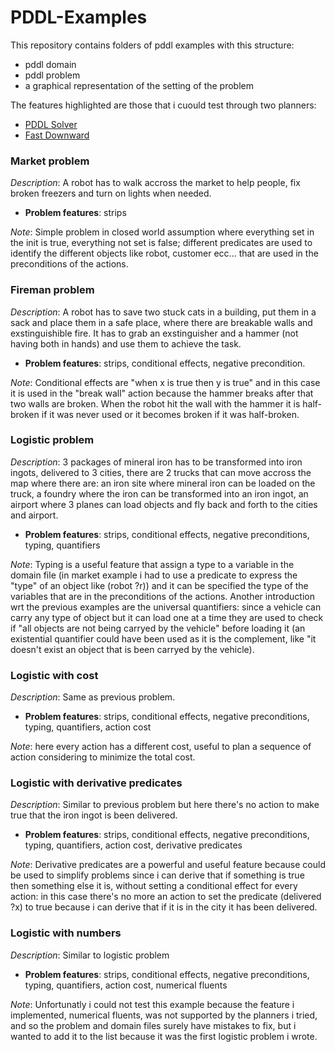# PDDL-Examples

This repository contains folders of pddl examples with this structure:
- pddl domain
- pddl problem
- a graphical representation of the setting of the problem

The features highlighted are those that i cuould test through two planners:
- [PDDL Solver](http://solver.planning.domains/)
- [Fast Downward](http://www.fast-downward.org/)  

  
### Market problem  
_Description_: A robot has to walk accross the market to help people, fix broken freezers and turn on lights when needed.

  - **Problem features**: strips

_Note_: Simple problem in closed world assumption where everything set in the init is true, everything not set is false; different predicates are used to identify the different objects like robot, customer ecc...
	that are used in the preconditions of the actions.  

  
### Fireman problem
_Description_: A robot has to save two stuck cats in a building, put them in a sack and place them in a safe place, where there are breakable walls and exstinguishible fire.
	It has to grab an exstinguisher and a hammer (not having both in hands) and use them to achieve the task.

  - **Problem features**: strips, conditional effects, negative precondition.

_Note_: Conditional effects are "when x is true then y is true" and in this case it is used in the "break wall" action because the hammer breaks after that
	two walls are broken. When the robot hit the wall with the hammer it is half-broken if it was never used or it becomes broken if it was half-broken.  

  
### Logistic problem
_Description_: 3 packages of mineral iron has to be transformed into iron ingots, delivered to 3 cities, there are 2 trucks that can move accross the map where there are:
	an iron site where mineral iron can be loaded on the truck, a foundry where the iron can be transformed into an iron ingot,
	an airport where 3 planes can load objects and fly back and forth to the cities and airport.
  
  - **Problem features**: strips, conditional effects, negative preconditions, typing, quantifiers

_Note_: Typing is a useful feature that assign a type to a variable in the domain file (in market example i had to use a predicate to express the "type" of an object like (robot ?r))
	and it can be specified the type of the variables that are in the preconditions of the actions. Another introduction wrt the previous examples 
	are the universal quantifiers: since a vehicle can carry any type of object but it can load one at a time they are used to check if "all objects are not being carryed by the vehicle"
	before loading it (an existential quantifier could have been used as it is the complement, like "it doesn't exist an object that is been carryed by the vehicle).  

  
### Logistic with cost
_Description_: Same as previous problem.

  - **Problem features**: strips, conditional effects, negative preconditions, typing, quantifiers, action cost

_Note_: here every action has a different cost, useful to plan a sequence of action considering to minimize the total cost.  

  
### Logistic with derivative predicates
_Description_: Similar to previous problem but here there's no action to make true that the iron ingot is been delivered.

  - **Problem features**: strips, conditional effects, negative preconditions, typing, quantifiers, action cost, derivative predicates

_Note_: Derivative predicates are a powerful and useful feature because could be used to simplify problems since i can derive that
  	if something is true then something else it is, without setting a conditional effect for every action: in this case
  	there's no more an action to set the predicate (delivered ?x) to true because i can derive that if it is in the city it has been delivered.  

  
### Logistic with numbers
_Description_: Similar to logistic problem

  - **Problem features**: strips, conditional effects, negative preconditions, typing, quantifiers, action cost, numerical fluents

_Note_: Unfortunatly i could not test this example because the feature i implemented, numerical fluents, was not supported by the planners i tried,
	and so the problem and domain files surely have mistakes to fix, but i wanted to add it to the list because it was the first logistic problem i wrote.
	
